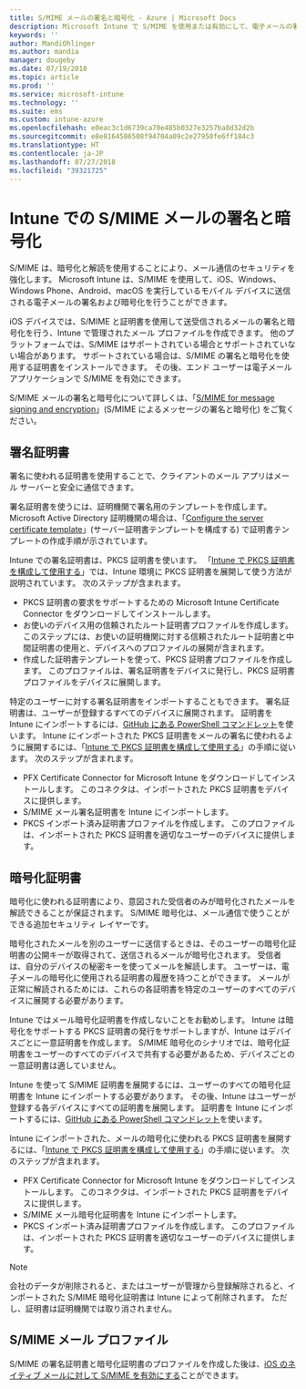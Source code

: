 ```yaml
---
title: S/MIME メールの署名と暗号化 - Azure | Microsoft Docs
description: Microsoft Intune で S/MIME を使用または有効にして、電子メールの署名または暗号化を行います
keywords: ''
author: MandiOhlinger
ms.author: mandia
manager: dougeby
ms.date: 07/19/2018
ms.topic: article
ms.prod: ''
ms.service: microsoft-intune
ms.technology: ''
ms.suite: ems
ms.custom: intune-azure
ms.openlocfilehash: e0eac3c1d6739ca70e485b0327e3257ba8d32d2b
ms.sourcegitcommit: e8e8164586508f94704a09c2e27950fe6ff184c3
ms.translationtype: HT
ms.contentlocale: ja-JP
ms.lasthandoff: 07/27/2018
ms.locfileid: "39321725"
---
```

# <a name="smime-email-signing-and-encryption-in-intune"></a>Intune での S/MIME メールの署名と暗号化

S/MIME は、暗号化と解読を使用することにより、メール通信のセキュリティを強化します。 Microsoft Intune は、S/MIME を使用して、iOS、Windows、Windows Phone、Android、macOS を実行しているモバイル デバイスに送信される電子メールの署名および暗号化を行うことができます。

iOS デバイスでは、S/MIME と証明書を使用して送受信されるメールの署名と暗号化を行う、Intune で管理されたメール プロファイルを作成できます。 他のプラットフォームでは、S/MIME はサポートされている場合とサポートされていない場合があります。 サポートされている場合は、S/MIME の署名と暗号化を使用する証明書をインストールできます。 その後、エンド ユーザーは電子メール アプリケーションで S/MIME を有効にできます。

S/MIME メールの署名と暗号化について詳しくは、「[S/MIME for message signing and encryption](https://docs.microsoft.com/Exchange/policy-and-compliance/smime)」(S/MIME によるメッセージの署名と暗号化) をご覧ください。

## <a name="signing-certificates"></a>署名証明書

署名に使われる証明書を使用することで、クライアントのメール アプリはメール サーバーと安全に通信できます。

署名証明書を使うには、証明機関で署名用のテンプレートを作成します。 Microsoft Active Directory 証明機関の場合は、「[Configure the server certificate template](https://docs.microsoft.com/windows-server/networking/core-network-guide/cncg/server-certs/configure-the-server-certificate-template)」(サーバー証明書テンプレートを構成する) で証明書テンプレートの作成手順が示されています。

Intune での署名証明書は、PKCS 証明書を使います。 「[Intune で PKCS 証明書を構成して使用する](certficates-pfx-configure.md)」では、Intune 環境に PKCS 証明書を展開して使う方法が説明されています。 次のステップが含まれます。

- PKCS 証明書の要求をサポートするための Microsoft Intune Certificate Connector をダウンロードしてインストールします。
- お使いのデバイス用の信頼されたルート証明書プロファイルを作成します。 このステップには、お使いの証明機関に対する信頼されたルート証明書と中間証明書の使用と、デバイスへのプロファイルの展開が含まれます。
- 作成した証明書テンプレートを使って、PKCS 証明書プロファイルを作成します。 このプロファイルは、署名証明書をデバイスに発行し、PKCS 証明書プロファイルをデバイスに展開します。

特定のユーザーに対する署名証明書をインポートすることもできます。 署名証明書は、ユーザーが登録するすべてのデバイスに展開されます。 証明書を Intune にインポートするには、[GitHub にある PowerShell コマンドレット](https://github.com/Microsoft/Intune-Resource-Access)を使います。 Intune にインポートされた PKCS 証明書をメールの署名に使われるように展開するには、「[Intune で PKCS 証明書を構成して使用する](certficates-pfx-configure.md)」の手順に従います。 次のステップが含まれます。

- PFX Certificate Connector for Microsoft Intune をダウンロードしてインストールします。 このコネクタは、インポートされた PKCS 証明書をデバイスに提供します。
- S/MIME メール署名証明書を Intune にインポートします。
- PKCS インポート済み証明書プロファイルを作成します。 このプロファイルは、インポートされた PKCS 証明書を適切なユーザーのデバイスに提供します。

## <a name="encryption-certificates"></a>暗号化証明書

暗号化に使われる証明書により、意図された受信者のみが暗号化されたメールを解読できることが保証されます。 S/MIME 暗号化は、メール通信で使うことができる追加セキュリティ レイヤーです。

暗号化されたメールを別のユーザーに送信するときは、そのユーザーの暗号化証明書の公開キーが取得されて、送信されるメールが暗号化されます。 受信者は、自分のデバイスの秘密キーを使ってメールを解読します。 ユーザーは、電子メールの暗号化に使用される証明書の履歴を持つことができます。 メールが正常に解読されるためには、これらの各証明書を特定のユーザーのすべてのデバイスに展開する必要があります。

Intune ではメール暗号化証明書を作成しないことをお勧めします。 Intune は暗号化をサポートする PKCS 証明書の発行をサポートしますが、Intune はデバイスごとに一意証明書を作成します。 S/MIME 暗号化のシナリオでは、暗号化証明書をユーザーのすべてのデバイスで共有する必要があるため、デバイスごとの一意証明書は適していません。

Intune を使って S/MIME 証明書を展開するには、ユーザーのすべての暗号化証明書を Intune にインポートする必要があります。 その後、Intune はユーザーが登録する各デバイスにすべての証明書を展開します。 証明書を Intune にインポートするには、[GitHub にある PowerShell コマンドレット](https://github.com/Microsoft/Intune-Resource-Access)を使います。

Intune にインポートされた、メールの暗号化に使われる PKCS 証明書を展開するには、「[Intune で PKCS 証明書を構成して使用する](certficates-pfx-configure.md)」の手順に従います。 次のステップが含まれます。

- PFX Certificate Connector for Microsoft Intune をダウンロードしてインストールします。 このコネクタは、インポートされた PKCS 証明書をデバイスに提供します。
- S/MIME メール暗号化証明書を Intune にインポートします。
- PKCS インポート済み証明書プロファイルを作成します。 このプロファイルは、インポートされた PKCS 証明書を適切なユーザーのデバイスに提供します。

 > [!NOTE]
 > 会社のデータが削除されると、またはユーザーが管理から登録解除されると、インポートされた S/MIME 暗号化証明書は Intune によって削除されます。 ただし、証明書は証明機関では取り消されません。

## <a name="smime-email-profiles"></a>S/MIME メール プロファイル

S/MIME の署名証明書と暗号化証明書のプロファイルを作成した後は、[iOS のネイティブ メールに対して S/MIME を有効にする](email-settings-ios.md)ことができます。